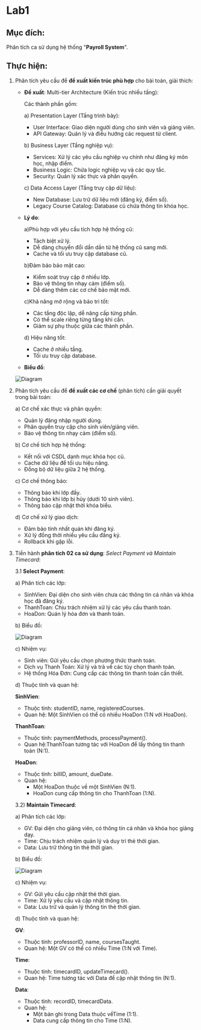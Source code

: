 # Lab1

## Mục đích: 
Phân tích ca sử dụng hệ thống "**Payroll System**".

## Thực hiện:
1) Phân tích yêu cầu để **đề xuất kiến trúc phù hợp** cho bài toán, giải thích:
   * **Đề xuất**:
     Multi-tier Architecture (Kiến trúc nhiều tầng):
     
     Các thành phần gồm:
     
     a) Presentation Layer (Tầng trình bày):
        * User Interface: Giao diện người dùng cho sinh viên và giảng viên.
        * API Gateway: Quản lý và điều hướng các request từ client.
          
     b) Business Layer (Tầng nghiệp vụ):
       * Services: Xử lý các yêu cầu nghiệp vụ chính như đăng ký môn học, nhập điểm.
       * Business Logic: Chứa logic nghiệp vụ và các quy tắc.
       * Security: Quản lý xác thực và phân quyền.

     c) Data Access Layer (Tầng truy cập dữ liệu):
       * New Database: Lưu trữ dữ liệu mới (đăng ký, điểm số).
       * Legacy Course Catalog: Database cũ chứa thông tin khóa học.
  
    * **Lý do**:

      a)Phù hợp với yêu cầu tích hợp hệ thống cũ:
      * Tách biệt xử lý.
      * Dễ dàng chuyển đổi dần dần từ hệ thống cũ sang mới.
      * Cache và tối ưu truy cập database cũ.
     
      b)Đảm bảo bảo mật cao:
      * Kiểm soát truy cập ở nhiều lớp.
      * Bảo vệ thông tin nhạy cảm (điểm số).
      * Dễ dàng thêm các cơ chế bảo mật mới.

      c)Khả năng mở rộng và bảo trì tốt:
      * Các tầng độc lập, dễ nâng cấp từng phần.
      * Có thể scale riêng từng tầng khi cần.
      * Giảm sự phụ thuộc giữa các thành phần.
     
      d) Hiệu năng tốt:
      * Cache ở nhiều tầng.
      * Tối ưu truy cập database.


    * **Biểu đồ**:

   ![Diagram](https://www.planttext.com/api/plantuml/png/X5H1IiD05Dtd59-kxHMase88NGXs9rrC9p4PsangEwaMSTL55oBOXIiHAoAYA0gwiOEucEezvWHUmJzDgObDOXP3vh_tt_lp6EPRVfIwWdH4wBSigqreaxWE56fwSijT41trm3reg76_08SMuBUpmKW0DjDoo86xNyzQNZ2mrHjtwn6XhEKPzgvjRTQjesLDxdgckGqzBMyMgXKjZwatgyrbge7BQ98zHzRrv3e0NqyUHQg3w8Hze0YtmTRo2Lf68LnOrLBXkNPDFU8OdfRNRRCEGU0wGb7wUJSpiuaW3TBzTQDVLz3LyZBLgxnTgUAayfpLOmMROAXOlQ7GzDGBCKudT66H5p4KYwl9YEER24racTX5U6goARn4pgbT4IyhqBoMt9Yp5EU7ZsMQBnJZvqLkyK0uq66k9o3O_U-6nz5zfm7K2w3BKBt7r3r7Ga-DmMMO7KuHrHnkW_5OSlfpwwUdqm4sDTKx-EgLHpEk8B0N6Zbe8J0TeVN0DrTkPA03nyyuNBPjVle0SRndWawma92TPioqXB_uglm0003__mC0)
     
     
2) Phân tích yêu cầu để **đề xuất các cơ chế** (phân tích) cần giải quyết trong bài toán:
   
    a) Cơ chế xác thực và phân quyền:
    * Quản lý đăng nhập người dùng.
    * Phân quyền truy cập cho sinh viên/giảng viên.
    * Bảo vệ thông tin nhạy cảm (điểm số).

    b) Cơ chế tích hợp hệ thống:
  
    * Kết nối với CSDL danh mục khóa học cũ.
    * Cache dữ liệu để tối ưu hiệu năng.
    * Đồng bộ dữ liệu giữa 2 hệ thống.
  
    c) Cơ chế thông báo:
  
    * Thông báo khi lớp đầy.
    * Thông báo khi lớp bị hủy (dưới 10 sinh viên).
    * Thông báo cập nhật thời khóa biểu.
  
    d) Cơ chế xử lý giao dịch:
  
    * Đảm bảo tính nhất quán khi đăng ký.
    * Xử lý đồng thời nhiều yêu cầu đăng ký.
    * Rollback khi gặp lỗi.

  3) Tiền hành **phân tích 02 ca sử dụng**: *Select Payment và Maintain Timecard*:

      3.1 **Select Payment**:
      
      a) Phân tích các lớp:
      - SinhVien: Đại diện cho sinh viên chưa các thông tin cá nhân và khóa học đã đăng ký.
      - ThanhToan: Chịu trách nhiệm xử lý các yêu cầu thanh toán.
      - HoaDon: Quán lý hóa đơn và thanh toán.
      
      b) Biểu đồ:
     
     ![Diagram](https://www.planttext.com/api/plantuml/png/UhzxlqDnIM9HIMbk3bTYSab-aK9mPbv6M6Pg7bS1K3WpERCWCQz4GSdbuUxkv0o5ieUxbog4P2JcPIY4v1zUcAUaa5Yi491OcPkQLnASMbIMcPoAgi_ZuUvsXPACXxidvgKhU1pUdAXmPC8ng3wdp9oSpBpquChYajHSBYwOnGgwTcX6MYb47bvLgf3ySDVoKeMImpih5PA19lRc0Gq6kQG4v18kL2qWGr3CjrBmURXhQILExIYAiJaXfEZXhiMW06WamGamFrafU6G-tDsS1mwARfm6EAJcfG1Z0W000F__0m00)

     c) Nhiệm vụ:
     - Sinh viên: Gửi yêu cầu chọn phương thức thanh toán.
     - Dịch vụ Thanh Toán: Xử lý và trả về các tùy chọn thanh toán.
     - Hệ thống Hóa Đơn: Cung cấp các thông tin thanh toán cần thiết.

     d) Thuộc tính và quan hệ:
     
     **SinhVien**:
       - Thuộc tính: studentID, name, registeredCourses.
       - Quan hệ: Một SinhVien có thể có nhiều HoaDon (1:N với HoaDon).

     **ThanhToan**:
       - Thuộc tính: paymentMethods, processPayment().
       - Quan hệ:ThanhToan tương tác với HoaDon để lấy thông tin thanh toán (N:1).

     **HoaDon**:
       - Thuộc tính: billID, amount, dueDate.
       - Quan hệ:
         + Một HoaDon thuộc về một SinhVien (N:1).
         + HoaDon cung cấp thông tin cho ThanhToan (1:N).
                 
 
     3.2) **Maintain Timecard**:
     
     a) Phân tích các lớp:
       - GV: Đại diện cho giảng viên, có thông tin cá nhân và khóa học giảng dạy.
       - Time: Chịu trách nhiệm quản lý và duy trì thẻ thời gian.
       - Data: Lưu trữ thông tin thẻ thời gian.

     b) Biểu đồ:
     
       ![Diagram](https://www.planttext.com/api/plantuml/png/V90n2i8m58RtdEB7tGjq4C621r14nsSCRK1ZQLEluE0PH3k881GN9pCu1Bn7Jk0LJ2iA5d5vG_A-__zu3tFhPffIdI_cZBXUfkXBKj582iKI_owvJ4Xfj49dDZp6ofa3Xh6xccgQhQptMw0CGxaGdDBPGAGhoSKtthiNo9pPmUUSCPVEhFEQ2adJb3B1sASOxKupBC34dd9mTptMiqoWl4IfeMiN_NA9V0Hhe5NQkoH0xp_xNlofCBO5Vw4_Ipx-WJ-DlQW8KriicxPshsBmwfjrXPhvkpy1003__mC0)

     c) Nhiệm vụ:
       - GV: Gửi yêu cầu cập nhật thẻ thời gian.
       - Time: Xử lý yêu cầu và cập nhật thông tin.
       - Data: Lưu trữ và quản lý thông tin thẻ thời gian.

     d) Thuộc tính và quan hệ:
     
     **GV**:
       - Thuộc tính: professorID, name, coursesTaught.
       - Quan hệ: Một GV có thể có nhiều Time (1:N với Time).

     **Time**:
       - Thuộc tính: timecardID, updateTimecard().
       - Quan hệ: Time tương tác với Data để cập nhật thông tin (N:1).

     **Data**:
       - Thuộc tính: recordID, timecardData.
       - Quan hệ:
         + Một bản ghi trong Data thuộc vềTime (1:1).
         + Data cung cấp thông tin cho Time (1:N).





    
